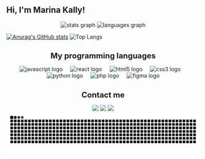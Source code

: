 ## Hi, I'm Marina Kally!

<div align="center">
  <img src="https://github-readme-stats.vercel.app/api?username=marinakallybo&hide_title=false&hide_rank=false&show_icons=true&include_all_commits=true&count_private=true&disable_animations=false&theme=gotham&locale=pt-br&hide_border=false&custom_title=Estat%C3%ADstica%20de%20Marina%20Kally" height="150" alt="stats graph"  />
  <img src="https://github-readme-stats.vercel.app/api/top-langs/?username=marinakallybo&layout=compact&locale=pt-br&hide_title=false&layout=compact&card_width=320&&theme=gotham&hide_border=false" height="150" alt="languages graph"  />
</div>

[![Anurag's GitHub stats](https://github-readme-stats.vercel.app/api?username=marinakallybo)](https://github.com/marinakallybo/github-readme-stats)
![Top Langs](https://github-readme-stats.vercel.app/api/top-langs/?username=marinakallybo&layout=compact)

##

<p align="center"><strong><span style="font-size: 20px;">My programming languages</span></strong></p>

<div align="center">
  <img src="https://cdn.jsdelivr.net/gh/devicons/devicon/icons/javascript/javascript-original.svg" height="40" alt="javascript logo" />
  <img width="12" />
  <img src="https://cdn.jsdelivr.net/gh/devicons/devicon/icons/react/react-original.svg" height="40" alt="react logo" />
  <img width="12" />
  <img src="https://cdn.jsdelivr.net/gh/devicons/devicon/icons/html5/html5-original.svg" height="40" alt="html5 logo" />
  <img width="12" />
  <img src="https://cdn.jsdelivr.net/gh/devicons/devicon/icons/css3/css3-original.svg" height="40" alt="css3 logo" />
  <img width="12" />
  <img src="https://cdn.jsdelivr.net/gh/devicons/devicon/icons/python/python-original.svg" height="40" alt="python logo" />
  <img width="12" />
  <img src="https://cdn.jsdelivr.net/gh/devicons/devicon/icons/php/php-original.svg" height="40" alt="php logo" />
  <img width="12" />
  <img src="https://cdn.jsdelivr.net/gh/devicons/devicon/icons/figma/figma-original.svg" height="40" alt="figma logo" />
</div>


##

<p align="center"><strong><span style="font-size: 20px;"> Contact me </span></strong></p>
<div align=center> 
  <a href="https://www.instagram.com/marinakallyb/" target="_blank"><img src="https://img.shields.io/badge/-Instagram-%23E4405F?style=for-the-badge&logo=instagram&logoColor=white" target="_blank"></a>
  <a href = "mailto:marinakally@gmail.com"><img src="https://img.shields.io/badge/-Gmail-%23333?style=for-the-badge&logo=gmail&logoColor=white" target="_blank"></a>
  <a href="https://www.linkedin.com/in/marina-kally-695535252/" target="_blank"><img src="https://img.shields.io/badge/-LinkedIn-%230077B5?style=for-the-badge&logo=linkedin&logoColor=white" target="_blank"></a> 
</div>


<picture>
  <source media="(prefers-color-scheme: dark)" srcset="https://raw.githubusercontent.com/marinakallybo/marinakallybo/output/github-contribution-grid-snake-dark.svg">
  <source media="(prefers-color-scheme: light)" srcset="https://raw.githubusercontent.com/marinakallybo/marinakallybo/output/github-contribution-grid-snake.svg">
  <img alt="github contribution grid snake animation" src="https://raw.githubusercontent.com/marinakallybo/marinakallybo/output/github-contribution-grid-snake.svg">
</picture>
